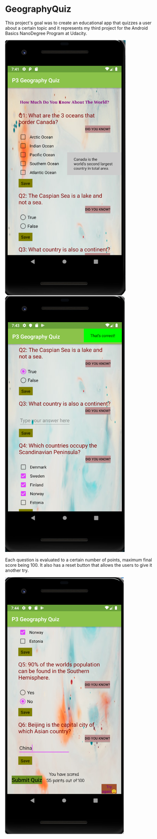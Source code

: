 # GeographyQuiz
This project's goal was to create an educational app that quizzes a user about a certain topic and it represents my third project for the Android Basics NanoDegree Program at Udacity.

<img src="quizApp1.png">   <img src="quizApp2.png">

Each question is evaluated to a certain number of points, maximum final score being 100. It also has a reset button that allows the users to give it another try.

<img src="quizApp3.png">
